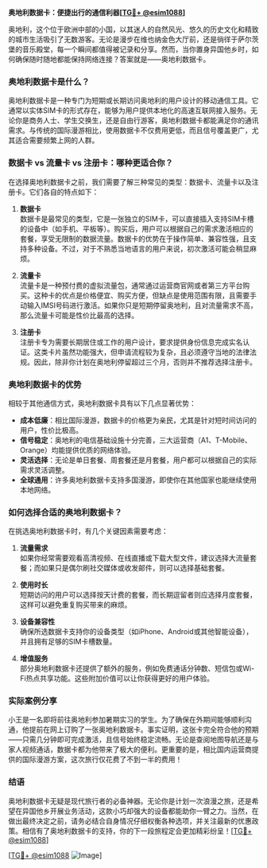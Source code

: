 **奥地利数据卡：便捷出行的通信利器[[TG💪+ @esim1088](https://t.me/s/esim1088)]**

奥地利，这个位于欧洲中部的小国，以其迷人的自然风光、悠久的历史文化和精致的城市生活吸引了无数游客。无论是漫步在维也纳金色大厅前，还是徜徉于萨尔茨堡的音乐殿堂，每一个瞬间都值得被记录和分享。然而，当你置身异国他乡时，如何确保随时随地都能保持网络连接？答案就是——奥地利数据卡。

### 奥地利数据卡是什么？

奥地利数据卡是一种专门为短期或长期访问奥地利的用户设计的移动通信工具。它通常以实体SIM卡的形式存在，能够为用户提供本地化的高速互联网接入服务。无论你是商务人士、学生交换生，还是自由行游客，奥地利数据卡都能满足你的通讯需求。与传统的国际漫游相比，使用数据卡不仅费用更低，而且信号覆盖更广，尤其适合需要频繁上网的人群。

### 数据卡 vs 流量卡 vs 注册卡：哪种更适合你？

在选择奥地利数据卡之前，我们需要了解三种常见的类型：数据卡、流量卡以及注册卡。它们各自的特点如下：

1. **数据卡**  
   数据卡是最常见的类型，它是一张独立的SIM卡，可以直接插入支持SIM卡槽的设备中（如手机、平板等）。购买后，用户可以根据自己的需求激活相应的套餐，享受无限制的数据流量。数据卡的优势在于操作简单、兼容性强，且支持多种设备。不过，对于不熟悉当地语言的用户来说，初次激活可能会稍显麻烦。

2. **流量卡**  
   流量卡是一种预付费的虚拟流量包，通常通过运营商官网或者第三方平台购买。这种卡的优点是价格便宜、购买方便，但缺点是使用范围有限，且需要手动输入IMSI号码进行激活。如果你只是短期停留奥地利，且对流量需求不高，那么流量卡可能是性价比最高的选择。

3. **注册卡**  
   注册卡专为需要长期居住或工作的用户设计，要求提供身份信息完成实名认证。这类卡片虽然功能强大，但申请流程较为复杂，且必须遵守当地的法律法规。因此，除非你计划在奥地利停留超过三个月，否则并不推荐选择注册卡。

### 奥地利数据卡的优势

相较于其他通信方式，奥地利数据卡具有以下几点显著优势：

- **成本低廉**：相比国际漫游，数据卡的价格更为亲民，尤其是针对短时间访问的用户，性价比极高。
- **信号稳定**：奥地利的电信基础设施十分完善，三大运营商（A1、T-Mobile、Orange）均能提供优质的网络体验。
- **灵活选择**：无论是单日套餐、周套餐还是月套餐，用户都可以根据自己的实际需求灵活调整。
- **全球通用**：许多奥地利数据卡支持多国漫游，即使你在其他国家也能继续使用本地网络。

### 如何选择合适的奥地利数据卡？

在挑选奥地利数据卡时，有几个关键因素需要考虑：

1. **流量需求**  
   如果你经常需要观看高清视频、在线直播或下载大型文件，建议选择大流量套餐；而如果只是偶尔刷社交媒体或收发邮件，则可以选择基础套餐。

2. **使用时长**  
   短期访问的用户可以选择按天计费的套餐，而长期逗留者则应选择月度套餐，这样可以避免重复购买带来的麻烦。

3. **设备兼容性**  
   确保所选数据卡支持你的设备类型（如iPhone、Android或其他智能设备），并且拥有足够的SIM卡槽数量。

4. **增值服务**  
   部分奥地利数据卡还提供了额外的服务，例如免费通话分钟数、短信包或Wi-Fi热点共享功能。这些附加价值可以让你获得更好的用户体验。

### 实际案例分享

小王是一名即将前往奥地利参加暑期实习的学生。为了确保在外期间能够顺利沟通，他提前在网上订购了一张奥地利数据卡。事实证明，这张卡完全符合他的预期——只需几分钟即可完成激活，且信号始终稳定流畅。无论是查阅地图导航还是与家人视频通话，数据卡都为他带来了极大的便利。更重要的是，相比国内运营商提供的国际漫游方案，这次旅行仅花费了不到一半的费用！

### 结语

奥地利数据卡无疑是现代旅行者的必备神器。无论你是计划一次浪漫之旅，还是希望在异国他乡开展业务活动，这款小巧却强大的设备都能助你一臂之力。当然，在做出最终决定之前，请务必结合自身情况仔细权衡各种选项，并关注最新的优惠政策。相信有了奥地利数据卡的支持，你的下一段旅程定会更加精彩纷呈！[[TG💪+ @esim1088](https://t.me/s/esim1088)]

[[TG💪+ @esim1088](https://t.me/s/esim1088) ![Image](https://i.postimg.cc/4NQfJmqS/Snipaste-2025-05-13-00-14-12.png)]